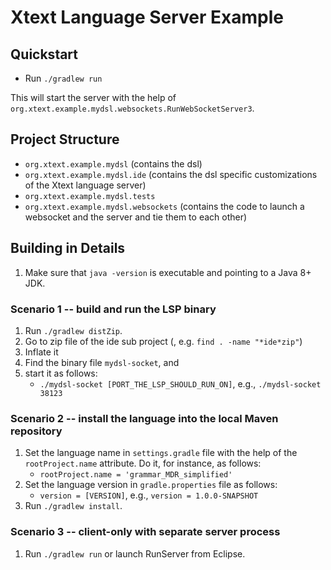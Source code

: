 # Xtext Language Server Example

## Quickstart

- Run `./gradlew run`

This will start the server with the help of `org.xtext.example.mydsl.websockets.RunWebSocketServer3`.

## Project Structure

- `org.xtext.example.mydsl` (contains the dsl)
- `org.xtext.example.mydsl.ide` (contains the dsl specific customizations of the Xtext language server)
- `org.xtext.example.mydsl.tests`
- `org.xtext.example.mydsl.websockets` (contains the code to launch a websocket and the server and tie them to each other)

## Building in Details

1. Make sure that `java -version` is executable and pointing to a Java 8+ JDK.

### Scenario 1 -- build and run the LSP binary

1. Run `./gradlew distZip`.
2. Go to zip file of the ide sub project (, e.g. `find . -name "*ide*zip"`)
3. Inflate it
4. Find the binary file `mydsl-socket`, and
5. start it as follows:
   - `./mydsl-socket [PORT_THE_LSP_SHOULD_RUN_ON]`, e.g., `./mydsl-socket 38123`

### Scenario 2 -- install the language into the local Maven repository

1. Set the language name in `settings.gradle` file with the help of the `rootProject.name` attribute. Do it, for instance, as follows:
   - `rootProject.name = 'grammar_MDR_simplified'`
2. Set the language version in `gradle.properties` file as follows:
   - `version = [VERSION]`, e.g., `version = 1.0.0-SNAPSHOT`
3. Run `./gradlew install`.

### Scenario 3 -- client-only with separate server process

1. Run `./gradlew run` or launch RunServer from Eclipse.